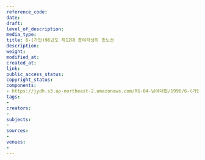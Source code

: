 ```yaml
---
reference_code: 
date: 
draft: 
level_of_description: 
media_type: 
title: 6-(가안)96년도 제12대 총여학생회 총노선
description: 
weight: 
modified_at: 
created_at: 
link: 
public_access_status: 
copyright_status: 
components:
- https://jydh.s3.ap-northeast-2.amazonaws.com/RG-04-남여대협/1996/6-(가안)96년도+제12대+총여학생회+총노선.pdf
tags:
- 
creators:
- 
subjects:
- 
sources:
- 
venues:
- 
---
```

